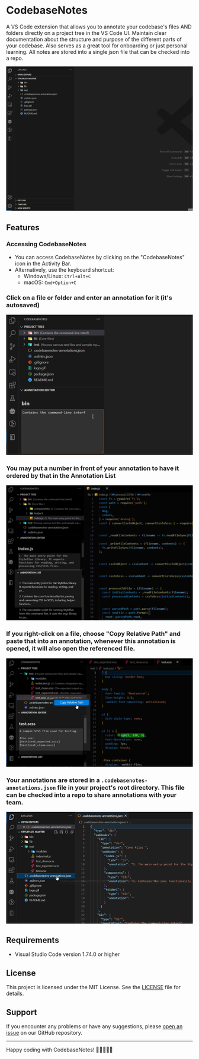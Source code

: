 # CodebaseNotes

A VS Code extension that allows you to annotate your codebase's files AND folders directly on a project tree in the VS Code UI. Maintain clear documentation about the structure and purpose of the different parts of your codebase. Also serves as a great tool for onboarding or just personal learning. All notes are stored into a single json file that can be checked into a repo.

![CodebaseNotes Demo](https://raw.githubusercontent.com/Firebrand/codebasenotes/main/resources/demo5.gif)

## Features

### Accessing CodebaseNotes

- You can access CodebaseNotes by clicking on the "CodebaseNotes" icon in the Activity Bar.
- Alternatively, use the keyboard shortcut:
  - Windows/Linux: `Ctrl+Alt+C`
  - macOS: `Cmd+Option+C`

### Click on a file or folder and enter an annotation for it (it's autosaved)

![Tutorial 1](https://raw.githubusercontent.com/Firebrand/codebasenotes/main/resources/1a.png)

### You may put a number in front of your annotation to have it ordered by that in the Annotation List

![Tutorial 2](https://raw.githubusercontent.com/Firebrand/codebasenotes/main/resources/2a.png)

### If you right-click on a file, choose "Copy Relative Path" and paste that into an annotation, whenever this annotation is opened, it will also open the referenced file.

![Tutorial 3](https://raw.githubusercontent.com/Firebrand/codebasenotes/main/resources/3a.png)

### Your annotations are stored in a `.codebasenotes-annotations.json` file in your project's root directory. This file can be checked into a repo to share annotations with your team.

![Tutorial 4](https://raw.githubusercontent.com/Firebrand/codebasenotes/main/resources/4a.png)

## Requirements

- Visual Studio Code version 1.74.0 or higher

## License

This project is licensed under the MIT License. See the [LICENSE](LICENSE) file for details.

## Support

If you encounter any problems or have any suggestions, please [open an issue](https://github.com/Firebrand/codebasenotes/issues) on our GitHub repository.

---

Happy coding with CodebaseNotes! 📝👨‍💻👩‍💻
